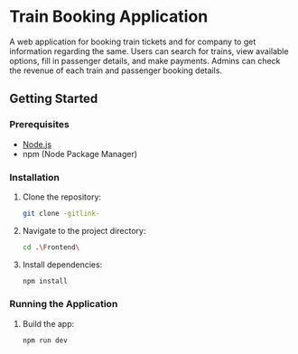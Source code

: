 # Train Booking Application
A web application for booking train tickets and for company to get information regarding the same. Users can search for trains, view available options, fill in passenger details, and make payments. Admins can check the revenue of each train and passenger booking details.

## Getting Started

### Prerequisites

- [Node.js](https://nodejs.org/)
- npm (Node Package Manager)

### Installation
1. Clone the repository:
    ```sh
    git clone -gitlink-
    ```
2. Navigate to the project directory:
    ```sh
    cd .\Frontend\
    ```
3. Install dependencies:
    ```sh
    npm install
    ```
  ### Running the Application

1. Build the app:
    ```sh
    npm run dev
    ```
   
